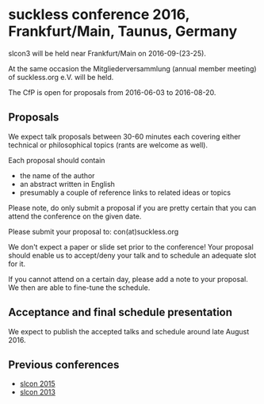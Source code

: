 suckless conference 2016, Frankfurt/Main, Taunus, Germany
=========================================================

slcon3 will be held near Frankfurt/Main on 2016-09-(23-25).

At the same occasion the Mitgliederversammlung (annual member meeting) of suckless.org e.V. will be held.

The CfP is open for proposals from 2016-06-03 to 2016-08-20.

Proposals
---------
We expect talk proposals between 30-60 minutes each covering either
technical or philosophical topics (rants are welcome as well).

Each proposal should contain

* the name of the author
* an abstract written in English
* presumably a couple of reference links to related ideas or topics

Please note, do only submit a proposal if you are pretty certain that
you can attend the conference on the given date.

Please submit your proposal to: con(at)suckless.org

We don't expect a paper or slide set prior to the conference! Your
proposal should enable us to accept/deny your talk and to schedule an
adequate slot for it.

If you cannot attend on a certain day, please add a note to your
proposal. We then are able to fine-tune the schedule.

Acceptance and final schedule presentation
------------------------------------------
We expect to publish the accepted talks and schedule around late August 2016.

Previous conferences
--------------------
* [slcon 2015](http://suckless.org/conference/2015)
* [slcon 2013](http://suckless.org/conference/2013)
